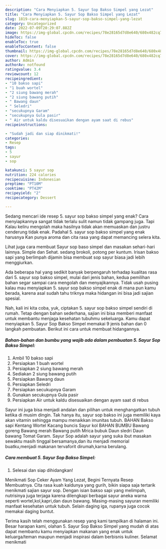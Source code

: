 ```yaml
---
description: "Cara Menyiapkan 5. Sayur Sop Bakso Simpel yang Lezat"
title: "Cara Menyiapkan 5. Sayur Sop Bakso Simpel yang Lezat"
slug: 1819-cara-menyiapkan-5-sayur-sop-bakso-simpel-yang-lezat
category: Uncategorized
date: 2022-07-09T20:29:07.882Z
image: https://img-global.cpcdn.com/recipes/78e28165d7d8e640/680x482cq70/5-sayur-sop-bakso-simpel-foto-resep-utama.jpg
hideToc: false
enableToc: true
enableTocContent: false
thumbnail: https://img-global.cpcdn.com/recipes/78e28165d7d8e640/680x482cq70/5-sayur-sop-bakso-simpel-foto-resep-utama.jpg
cover: https://img-global.cpcdn.com/recipes/78e28165d7d8e640/680x482cq70/5-sayur-sop-bakso-simpel-foto-resep-utama.jpg
author: Admin
authorAv: notfound
ratingvalue: 3.4
reviewcount: 12
recipeingredient:
- "10 bakso sapi"
- "1 buah wortel"
- "2 siung bawang merah"
- "2 siung bawang putih"
- " Bawang daun"
- " Seledri"
- "secukupnya Garam"
- "secukupnya Gula pasir"
- " Air untuk kaldu disesuaikan dengan ayam saat di rebus"
recipeinstructions:

- "Sudah jadi dan siap dinikmati!"
categories:
- Resep
tags:
- 5
- sayur
- sop

katakunci: 5 sayur sop 
nutrition: 224 calories
recipecuisine: Indonesian
preptime: "PT10M"
cooktime: "PT42M"
recipeyield: "2"
recipecategory: Dessert

---
```



Sedang mencari ide resep 5. sayur sop bakso simpel yang enak? Cara menyiapkannya sangat tidak terlalu sulit namun tidak gampang juga. Tapi Kalau keliru mengolah maka hasilnya tidak akan memuaskan dan justru cenderung tidak enak. Padahal 5. sayur sop bakso simpel yang enak harusnya Kan punya aroma dan cita rasa yang dapat memancing selera kita.


Lihat juga cara membuat Sayur sop baso simpel dan masakan sehari-hari lainnya. Simple dan Sehat. sedang brokoli, potong per kuntum. Irisan bakso sapi yang berlimpah dijamin bisa membuat sop sayur biasa jadi lebih menggiurkan.

Ada beberapa hal yang sedikit banyak berpengaruh terhadap kualitas rasa dari 5. sayur sop bakso simpel, mulai dari jenis bahan, kedua pemilihan bahan segar sampai cara mengolah dan menyajikannya. Tidak usah pusing kalau mau menyiapkan 5. sayur sop bakso simpel enak di mana pun kamu berada, karena asal sudah tahu triknya maka hidangan ini bisa jadi sajian spesial.


Nah, kali ini kita coba, yuk, ciptakan 5. sayur sop bakso simpel sendiri di rumah. Tetap dengan bahan sederhana, sajian ini bisa memberi manfaat untuk membantu menjaga kesehatan tubuhmu sekeluarga. Kamu dapat menyiapkan 5. Sayur Sop Bakso Simpel memakai 9 jenis bahan dan 0 langkah pembuatan. Berikut ini cara untuk membuat hidangannya.

<!--inarticleads1-->

##### Bahan-bahan dan bumbu yang wajib ada dalam pembuatan 5. Sayur Sop Bakso Simpel:

1. Ambil 10 bakso sapi
1. Persiapkan 1 buah wortel
1. Persiapkan 2 siung bawang merah
1. Sediakan 2 siung bawang putih
1. Persiapkan  Bawang daun
1. Persiapkan  Seledri
1. Persiapkan secukupnya Garam
1. Gunakan secukupnya Gula pasir
1. Persiapkan  Air untuk kaldu disesuaikan dengan ayam saat di rebus


Sayur ini juga bisa menjadi andalan dan pilihan untuk menghangatkan tubuh ketika di musim dingin. Tak hanya itu, sayur sop bakso ini juga memiliki kaya akan vitamin sehingga mampu menaikkan imunitas tubuh. BAHAN Bakso sapi Kentang Wortel Kacang buncis Sayur kol BAHAN BUMBU Bawang goreng Bawang merah Bawang putih Mrica bubuk Daun sledri Daun bawang Tomat Garam. Sayur Sop adalah sayur yang suka ibut masakan sewaktu masih tinggal bersamanya,dan itu menjadi memorial buatku,menjadi makanan tervaforit dirumah,karna berulang. 

<!--inarticleads2-->

##### Cara membuat 5. Sayur Sop Bakso Simpel:


1. Selesai dan siap dihidangkan!

Menikmati Sop Ceker Ayam Yang Lezat, Begini Ternyata Resep Membuatnya. Cita rasa kuah kaldunya yang gurih, bikin siapa saja tertarik menikmati sajian sayur sop. Dengan isian bakso sapi yang melimpah, nutrisinya juga terjaga karena dilengkapi berbagai sayur aneka warna seperti wortel,kol,kapri,dan daun bawang. Masing-masing sayuran memiliki manfaat kesehatan untuk tubuh. Selain daging iga, rupanya juga cocok memakai daging buntut. 

Terima kasih telah menggunakan resep yang kami tampilkan di halaman ini. Besar harapan kami, olahan 5. Sayur Sop Bakso Simpel yang mudah di atas dapat membantu kamu menyiapkan makanan yang enak untuk keluarga/teman maupun menjadi inspirasi dalam berbisnis kuliner. Selamat menikmati
